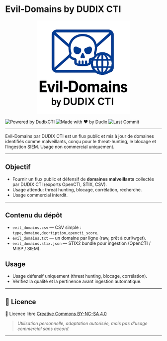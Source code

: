 # Evil-Domains by DUDIX CTI

<p align="center">
<img src="./Img/evil_domains.webp" width="300"/>
<p align="center">
  
![Powered by DudixCTI](https://img.shields.io/badge/powered%20by-DudixCTI-0052cc?style=for-the-badge&logo=apachekafka)
![Made with ❤️ by Dudix](https://img.shields.io/badge/Made%20with%20%E2%9D%A4%EF%B8%8F-by%20Dudix-darkred?style=for-the-badge)
![Last Commit](https://img.shields.io/github/last-commit/CyberFlood/evil-domains?label=Cyber%20Threat%20Intel%20%E2%80%93%20Last%20Update&color=informational&style=for-the-badge&logo=github)

</p>

---

Evil-Domains par DUDIX CTI est un flux public et mis à jour de domaines identifiés comme malveillants, conçu pour le threat-hunting, le blocage et l’ingestion SIEM. Usage non commercial uniquement.

---

## Objectif

- Fournir un flux public et défensif de **domaines malveillants** collectés par DUDIX CTI (exports OpenCTI, STIX, CSV).
- Usage attendu: threat hunting, blocage, corrélation, recherche. 
- Usage commercial interdit.


---


## Contenu du dépôt

- `evil_domains.csv` — CSV simple : `type,domaine,decrtiption,opencti_score`.
- `evil_domains.txt` — un domaine par ligne (raw, prêt à curl/wget).
- `evil_domains.stix.json` — STIX2 bundle pour ingestion (OpenCTI / MISP / SIEM).

## Usage
- Usage défensif uniquement (threat hunting, blocage, corrélation).
- Vérifiez la qualité et la pertinence avant ingestion automatique.

---

## 🔖 Licence

📝 Licence libre [Creative Commons BY-NC-SA 4.0](https://creativecommons.org/licenses/by-nc-sa/4.0/)  
> *Utilisation personnelle, adaptation autorisée, mais pas d’usage commercial sans accord.*

---

